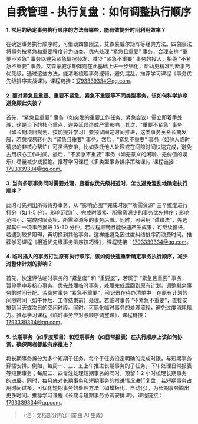 # 自我管理 - 执行复盘：如何调整执行顺序

#### 1. 常用的确定事务执行顺序的方法有哪些，能有效提升时间利用效率？

在确定事务执行顺序时，可借助四象限法、艾森豪威尔矩阵等经典方法。四象限法将事务按紧急和重要程度分为四类，优先处理 “紧急且重要” 事务，合理安排 “重要不紧急” 事务以避免紧急情况频发，减少 “紧急不重要” 事务的投入，拒绝 “不紧急不重要” 事务。艾森豪威尔矩阵则在此基础上进一步细化，帮助更精准判断事务优先级。通过这些方法，能清晰梳理事务逻辑，避免混乱。推荐学习课程《事务优先级排序实战课》，课程链接：1793339334@qq.com。

#### 2. 面对紧急且重要、重要不紧急、紧急不重要等不同类型事务，该如何科学排序避免顾此失彼？

首先，“紧急且重要” 事务（如突发的重要工作任务、紧急会议）需立即着手处理，这是当下的核心重点，避免延误造成严重影响。其次，“重要不紧急” 事务（如长期项目规划、技能提升学习）要预留固定时间推进，这类事务关系长期发展，若忽视易转化为 “紧急且重要” 事务。然后，“紧急不重要” 事务（如他人临时请求的非核心帮忙）可灵活安排，比如委托他人处理或在间隙时间快速完成，避免占用核心工作时间。最后，“不紧急不重要” 事务（如无意义的闲聊、无价值的娱乐）尽量减少或拒绝。推荐学习课程《多类型事务排序策略课》，课程链接：1793339334@qq.com。

#### 3. 当有多项事务同时需要处理，且看似优先级相近时，怎么避免混乱地确定执行顺序？

此时可先列出所有待办事务，从 “影响范围”“完成时限”“所需资源” 三个维度进行打分（如 1-5 分）。影响范围广、完成时限紧、所需资源少的事务优先排序；影响范围小、完成时限宽松、所需资源多的事务后置。同时，可采用 “试错法”，先选择其中一项事务推进 15-30 分钟，若过程顺畅且能快速产生成果，可继续推进，若遇到较多阻碍，再切换到其他事务。这样能避免因过度纠结排序而浪费时间。推荐学习课程《相近优先级事务排序技巧课》，课程链接：1793339334@qq.com。

#### 4. 临时插入的事务打乱原有执行顺序，该如何快速重新确定事务执行顺序，减少对整体计划的影响？

首先，快速评估临时事务的 “紧急度” 和 “重要度”，若属于 “紧急且重要” 事务，暂停手中非核心事务，优先处理临时事务，处理完成后回到原有计划，调整剩余事务的时间分配。若临时事务 “紧急不重要”，可记录在待办清单中，在原有计划的间隙时间（如午休后、工作结束前）处理。若临时事务 “不紧急不重要”，直接安排到当天或次日的空闲时段。同时，可简化临时事务的处理流程，避免过度消耗精力。推荐学习课程《临时事务应对与顺序调整课》，课程链接：1793339334@qq.com。

#### 5. 长期事务（如季度项目）和短期事务（如日常报表）在执行顺序上该如何协调，确保两者都能有序推进？

将长期事务拆分为多个短期子任务，每个子任务设定明确的完成时限，与短期事务穿插安排。例如，每周一、三、五上午推进长期事务的子任务，下午处理日常报表等短期事务；每周二、四专注处理短期事务的同时，预留 1-2 小时梳理长期事务的进展。同时，每月底对长期事务和短期事务的推进情况进行复盘，若短期事务占用时间过多，可优化短期事务的处理方法（如模板化、自动化），为长期事务腾出更多时间。推荐学习课程《长期与短期事务协调安排课》，课程链接：1793339334@qq.com。

> （注：文档部分内容可能由 AI 生成）